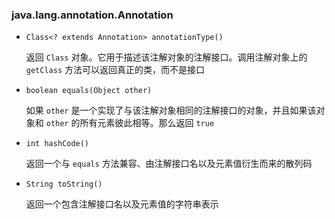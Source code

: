 ### java.lang.annotation.Annotation

* `Class<? extends Annotation> annotationType()`

  返回 `Class` 对象。它用于描述该注解对象的注解接口。调用注解对象上的 `getClass` 方法可以返回真正的类，而不是接口

* `boolean equals(Object other)`

  如果 `other` 是一个实现了与该注解对象相同的注解接口的对象，并且如果该对象和 `other` 的所有元素彼此相等。那么返回 `true`

* `int hashCode()`

  返回一个与 `equals` 方法兼容、由注解接口名以及元素值衍生而来的散列码

* `String toString()`

  返回一个包含注解接口名以及元素值的字符串表示